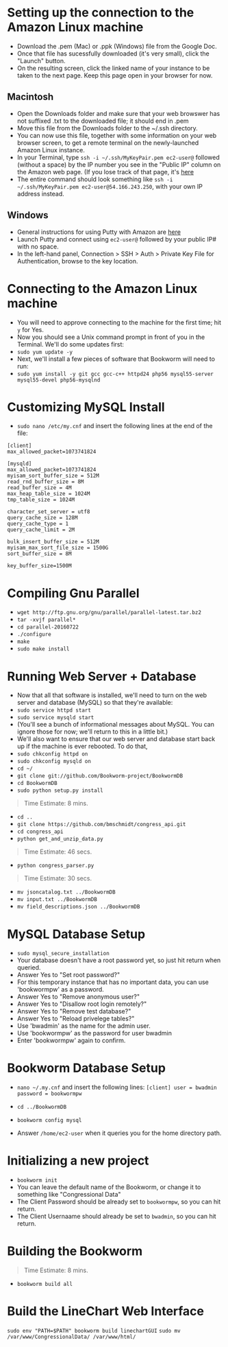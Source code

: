 # Setting up the connection to the Amazon Linux machine
* Download the .pem (Mac) or .ppk (Windows) file from the Google Doc.
* Once that file has sucessfully downloaded (it's very small), click the "Launch" button.
* On the resulting screen, click the linked name of your instance to be taken to the next page. Keep this page open in your browser for now.

## Macintosh
* Open the Downloads folder and make sure that your web browswer has not suffixed .txt to the downloaded file; it should end in .pem
* Move this file from the Downloads folder to the ~/.ssh directory. 
* You can now use this file, together with some information on your web browser screen, to get a remote terminal on the newly-launched Amazon Linux instance.
*  In your Terminal, type `ssh -i ~/.ssh/MyKeyPair.pem ec2-user@` followed (without a space) by the IP number you see in the "Public IP" column on the Amazon web page. (If you lose track of that page, it's [here](https://console.aws.amazon.com/ec2/v2/home?region=us-east-1#Instances)
* The entire command should look something like `ssh -i ~/.ssh/MyKeyPair.pem ec2-user@54.166.243.250`, with your own IP address instead.


## Windows
* General instructions for using Putty with Amazon are [here](http://docs.aws.amazon.com/AWSEC2/latest/UserGuide/putty.html)
* Launch Putty and connect using `ec2-user@` followed by your public IP# with no space.
* In the left-hand panel, Connection > SSH > Auth > Private Key File for Authentication, browse to the key location.

# Connecting to the Amazon Linux machine
* You will need to approve connecting to the machine for the first time; hit `y` for Yes.
* Now you should see a Unix command prompt in front of you in the Terminal. We'll do some updates first:
* `sudo yum update -y`
* Next, we'll install a few pieces of software that Bookworm will need to run:
* `sudo yum install -y git gcc gcc-c++ httpd24 php56 mysql55-server mysql55-devel php56-mysqlnd`

# Customizing MySQL Install

* `sudo nano /etc/my.cnf` and insert the following lines at the end of the file:

```
[client]
max_allowed_packet=1073741824

[mysqld]
max_allowed_packet=1073741824
myisam_sort_buffer_size = 512M
read_rnd_buffer_size = 8M
read_buffer_size = 4M
max_heap_table_size = 1024M
tmp_table_size = 1024M

character_set_server = utf8
query_cache_size = 128M
query_cache_type = 1
query_cache_limit = 2M

bulk_insert_buffer_size = 512M
myisam_max_sort_file_size = 1500G
sort_buffer_size = 8M

key_buffer_size=1500M
```

# Compiling Gnu Parallel
* `wget http://ftp.gnu.org/gnu/parallel/parallel-latest.tar.bz2`
* `tar -xvjf parallel*`
* `cd parallel-20160722`
* `./configure`
* `make`
* `sudo make install`

# Running Web Server + Database
* Now that all that software is installed, we'll need to turn on the web server and database (MySQL) so that they're available:
* `sudo service httpd start`
* `sudo service mysqld start`
* (You'll see a bunch of informational messages about MySQL. You can ignore those for now; we'll return to this in a little bit.)
* We'll also want to ensure that our web server and database start back up if the machine is ever rebooted. To do that,
* `sudo chkconfig httpd on`
* `sudo chkconfig mysqld on`
* `cd ~/`
* `git clone git://github.com/Bookworm-project/BookwormDB`
* `cd BookwormDB`
* `sudo python setup.py install`

> Time Estimate: 8 mins.

* `cd ..`
* `git clone https://github.com/bmschmidt/congress_api.git`
* `cd congress_api`
* `python get_and_unzip_data.py`

> Time Estimate: 46 secs.

* `python congress_parser.py`

> Time Estimate: 30 secs.

* `mv jsoncatalog.txt ../BookwormDB`
* `mv input.txt ../BookwormDB`
* `mv field_descriptions.json ../BookwormDB`


# MySQL Database Setup

* `sudo mysql_secure_installation`
* Your database doesn't have a root password yet, so just hit return when queried.
* Answer Yes to "Set root password?"
* For this temporary instance that has no important data, you can use 'bookwormpw' as a password.
* Answer Yes to "Remove anonymous user?"
* Answer Yes to "Disallow root login remotely?"
* Answer Yes to "Remove test database?"
* Answer Yes to "Reload privelege tables?"
* Use 'bwadmin' as the name for the admin user.
* Use 'bookwormpw' as the password for user bwadmin
* Enter 'bookwormpw' again to confirm.

# Bookworm Database Setup

* `nano ~/.my.cnf` and insert the following lines:
`[client]
user = bwadmin
password = bookwormpw`


* `cd ../BookwormDB`
* `bookworm config mysql`
* Answer `/home/ec2-user` when it queries you for the home directory path.

# Initializing a new project

* `bookworm init`
* You can leave the default name of the Bookworm, or change it to something like "Congressional Data"
* The Client Password should be already set to `bookwormpw`, so you can hit return.
* The Client Usernaame should already be set to `bwadmin`, so you can hit return.

# Building the Bookworm
> Time Estimate: 8 mins.

* `bookworm build all`

# Build the LineChart Web Interface
`sudo env "PATH=$PATH" bookworm build linechartGUI`
`sudo mv /var/www/CongressionalData/ /var/www/html/`

